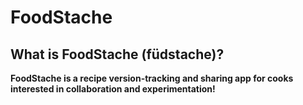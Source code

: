 # FoodStache

## What is FoodStache (füdstache)?
**FoodStache is a recipe version-tracking and sharing app for cooks interested in collaboration and experimentation!**